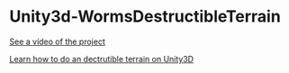 # Unity3d-WormsDestructibleTerrain
[See a vídeo of the project](https://www.youtube.com/watch?v=GKJsSi6irko)

[Learn how to do an dectrutible terrain on Unity3D](http://blogaprendendojava.blogspot.com.br/2015/05/unity-terreno-destrutivel.html)

